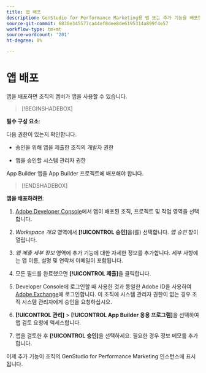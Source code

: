 ```yaml
---
title: 앱 배포
description: GenStudio for Performance Marketing용 앱 또는 추가 기능을 배포합니다.
source-git-commit: 6830e345577ca44ef8dee8de6195314a899f4e57
workflow-type: tm+mt
source-wordcount: '201'
ht-degree: 0%

---
```


# 앱 배포

앱을 배포하면 조직의 멤버가 앱을 사용할 수 있습니다.

>[!BEGINSHADEBOX]

**필수 구성 요소**:

다음 권한이 있는지 확인합니다.

* 승인을 위해 앱을 제출한 조직의 개발자 권한

* 앱을 승인할 시스템 관리자 권한

App Builder 앱을 App Builder 프로젝트에 배포해야 합니다.

>[!ENDSHADEBOX]

**앱을 배포하려면**:

1. [Adobe Developer Console](https://developer.adobe.com/console/)에서 앱이 배포된 조직, 프로젝트 및 작업 영역을 선택합니다.

1. _Workspace 개요_ 영역에서 **[!UICONTROL 승인]**&#x200B;을(를) 선택합니다. _앱 승인_ 창이 열립니다.

1. _앱 제출 세부 정보_ 영역에 추가 기능에 대한 자세한 정보를 추가합니다. 세부 사항에는 앱 이름, 설명 및 연락처 이메일이 포함됩니다.

1. 모든 필드를 완료했으면 **[!UICONTROL 제출]**&#x200B;을 클릭합니다.

1. Developer Console에 로그인할 때 사용한 것과 동일한 Adobe ID을 사용하여 [Adobe Exchange](https://exchange.adobe.com/)에 로그인합니다. 이 조직에 시스템 관리자 권한이 없는 경우 조직 시스템 관리자에게 승인을 요청하십시오.

1. **[!UICONTROL 관리]** > **[!UICONTROL App Builder 응용 프로그램]**&#x200B;을 선택하여 앱 검토 요청에 액세스합니다.

1. 앱을 검토한 후 **[!UICONTROL 승인]**&#x200B;을 선택하세요. 필요한 경우 정보 메모를 추가합니다.

이제 추가 기능이 조직의 GenStudio for Performance Marketing 인스턴스에 표시됩니다.
